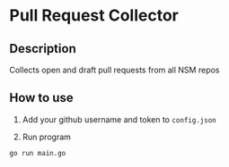# Pull Request Collector

## Description

Collects open and draft pull requests from all NSM repos

## How to use

1. Add your github username and token to `config.json`

2. Run program
```bash
go run main.go
```
